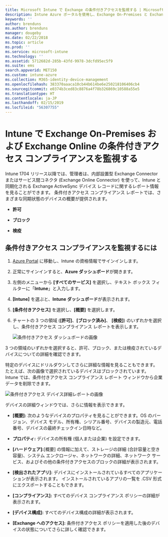```yaml
---
title: Microsoft Intune で Exchange の条件付きアクセスを監視する | Microsoft Intune
description: Intune Azure ポータルを使用し、Exchange On-Premises と Exchange Online の条件付きアクセス コンプライアンスを監視します。
keywords: ''
author: brenduns
ms.author: brenduns
manager: dougeby
ms.date: 02/22/2018
ms.topic: article
ms.prod: ''
ms.service: microsoft-intune
ms.technology: ''
ms.assetid: 5712682d-285b-43fd-9978-3dcfd95ec5f9
ms.suite: ems
search.appverid: MET150
ms.custom: intune-azure
ms.collection: M365-identity-device-management
ms.openlocfilehash: 383370aaaca10cb44b614be6e250218106406cb4
ms.sourcegitcommit: e0374b3ced83c8876a4f78b326869c10588a55e5
ms.translationtype: HT
ms.contentlocale: ja-JP
ms.lasthandoff: 02/15/2019
ms.locfileid: "56307755"
---
```

# <a name="monitor-conditional-access-compliance-for-on-premises-exchange-and-exchange-online-in-intune"></a>Intune で Exchange On-Premises および Exchange Online の条件付きアクセス コンプライアンスを監視する

Intune 1704 リリース以降では、管理者は、内部設置型 Exchange Connector またはサービス間コネクタ (Exchange Online Connector) を使って、Intune と同期化される Exchange ActiveSync デバイス レコードに関するレポート情報を見ることができます。 条件付きアクセス コンプライアンス レポートでは、さまざまな同期状態のデバイスの概要が提供されます。

-   **許可**

-   **ブロック**

-   **検疫**

## <a name="to-monitor-conditional-access-compliance"></a>条件付きアクセス コンプライアンスを監視するには

1.  [Azure Portal](https://portal.azure.com/) に移動し、Intune の資格情報でサインインします。

2.  正常にサインインすると、**Azure ダッシュボード**が開きます。

3.  左側のメニューから **[すべてのサービス]** を選択し、テキスト ボックス フィルターに「**Intune**」と入力します。

4.  **[Intune]** を選ぶと、**Intune ダッシュボード**が表示されます。

5.  **[条件付きアクセス]** を選択し、**[概要]** を選択します。

6.  チャートの 3 つの領域 (**[許可]**、**[ブロック済み]**、 **[検疫]**) のいずれかを選択し、条件付きアクセス コンプライアンス レポートを表示します。

    ![条件付きアクセス ダッシュボードの画像](./media/CA-reporting-intune-1.png)

3 つの領域のいずれかを選択すると、許可、ブロック、または検疫されているデバイスについての詳細を確認できます。

特定のデバイスにドリルダウンしてさらに詳細な情報を見ることもできます。 たとえば、次の画像で選択されているデバイスはブロックされています。 Intune では、条件付きアクセス コンプライアンス レポート ウィンドウから企業データを削除できます。

![条件付きアクセス デバイス詳細レポートの画像](./media/CA-reporting-intune-3.png)

デバイスの詳細ウィンドウでは、さらに情報を表示できます。

-   **[概要]:** 次のようなデバイスのプロパティを見ることができます。OS のバージョン、デバイス モデル、所有権、シリアル番号、デバイスの製造元、電話番号、デバイスの最終チェックイン日時など。

-   **プロパティ:** デバイスの所有権 (個人または企業) を設定できます。

-   **[ハードウェア]:**[概要] の情報に加えて、ストレージの詳細 (合計容量と空き容量)、システム エンクロージャ、ネットワークの詳細、ネットワーク サービス、およびその他の条件付きアクセスのブロックの詳細が表示されます。

-   **[検出されたアプリ]:** デバイスにインストールされているすべてのアプリケーションが表示されます。 インストールされているアプリの一覧を .CSV 形式にエクスポートすることもできます。

-   **[コンプライアンス]:** すべてのデバイス コンプライアンス ポリシーの詳細が表示されます。

-   **[デバイス構成]:** すべてのデバイス構成の詳細が表示されます。

-   **[Exchange へのアクセス]:** 条件付きアクセス ポリシーを適用した後のデバイスの状態についてさらに詳しく確認できます。
